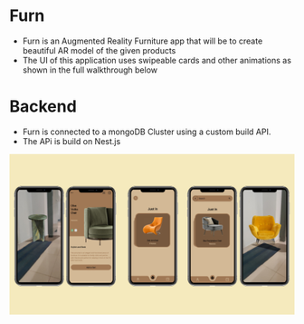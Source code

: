 # Furn
- Furn is an Augmented Reality Furniture app that will be to create beautiful AR model of the given products
- The UI of this application uses swipeable cards and other animations as shown in the full walkthrough below

# Backend
- Furn is connected to a mongoDB Cluster using a custom build API.
- The APi is build on Nest.js


![Image1](images/comb_2.jpg)
